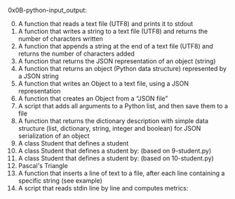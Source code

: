 0x0B-python-input_output:

0. A function that reads a text file (UTF8) and prints it to stdout
1. A function that writes a string to a text file (UTF8) and returns the number of characters written
2. A function that appends a string at the end of a text file (UTF8) and returns the number of characters added
3. A function that returns the JSON representation of an object (string)
4. A function that returns an object (Python data structure) represented by a JSON string
5. A function that writes an Object to a text file, using a JSON representation
6. A function that creates an Object from a “JSON file”
7. A script that adds all arguments to a Python list, and then save them to a file
8. A function that returns the dictionary description with simple data structure (list, dictionary, string, integer and boolean) for JSON serialization of an object
9. A class Student that defines a student
10. A class Student that defines a student by: (based on 9-student.py)
11. A class Student that defines a student by: (based on 10-student.py)
12. Pascal's Triangle
13. A function that inserts a line of text to a file, after each line containing a specific string (see example)
14. A script that reads stdin line by line and computes metrics:
